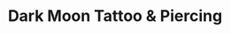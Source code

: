 ---
title: "Dark Moon Tattoo & Piercing"
url: /phoenix/dark-moon-tattoo-und-piercing/
shop: Tattoo
---